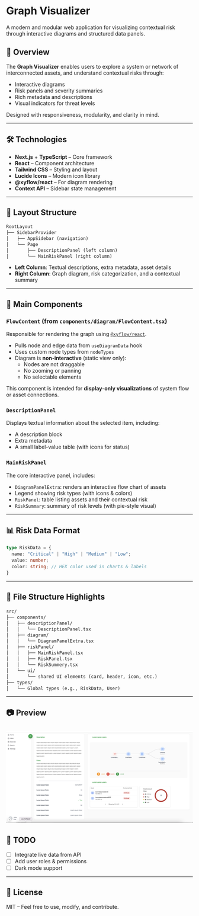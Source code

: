 # Graph Visualizer

A modern and modular web application for visualizing contextual risk through interactive diagrams and structured data panels.

## 🧠 Overview

The **Graph Visualizer** enables users to explore a system or network of interconnected assets, and understand contextual risks through:

- Interactive diagrams
- Risk panels and severity summaries
- Rich metadata and descriptions
- Visual indicators for threat levels

Designed with responsiveness, modularity, and clarity in mind.

---

## 🛠️ Technologies

- **Next.js** + **TypeScript** – Core framework
- **React** – Component architecture
- **Tailwind CSS** – Styling and layout
- **Lucide Icons** – Modern icon library
- **@xyflow/react** – For diagram rendering
- **Context API** – Sidebar state management

---

## 🧱 Layout Structure

```
RootLayout
├── SidebarProvider
│   ├── AppSidebar (navigation)
│   └── Page
│       ├── DescriptionPanel (left column)
│       └── MainRiskPanel (right column)
```

- **Left Column**: Textual descriptions, extra metadata, asset details
- **Right Column**: Graph diagram, risk categorization, and a contextual summary

---

## 🧩 Main Components

### `FlowContent` (from `components/diagram/FlowContent.tsx`)
Responsible for rendering the graph using [`@xyflow/react`](https://reactflow.dev/).

- Pulls node and edge data from `useDiagramData` hook
- Uses custom node types from `nodeTypes`
- Diagram is **non-interactive** (static view only):
  - Nodes are not draggable
  - No zooming or panning
  - No selectable elements

This component is intended for **display-only visualizations** of system flow or asset connections.


### `DescriptionPanel`
Displays textual information about the selected item, including:

- A description block
- Extra metadata
- A small label-value table (with icons for status)

### `MainRiskPanel`
The core interactive panel, includes:

- `DiagramPanelExtra`: renders an interactive flow chart of assets
- Legend showing risk types (with icons & colors)
- `RiskPanel`: table listing assets and their contextual risk
- `RiskSummary`: summary of risk levels (with pie-style visual)

---

## 📊 Risk Data Format

```ts
type RiskData = {
  name: "Critical" | "High" | "Medium" | "Low";
  value: number;
  color: string; // HEX color used in charts & labels
}
```

---

## 📁 File Structure Highlights

```
src/
├── components/
│   ├── descriptionPanel/
│   │   └── DescriptionPanel.tsx
│   ├── diagram/
│   │   └── DiagramPanelExtra.tsx
│   ├── riskPanel/
│   │   ├── MainRiskPanel.tsx
│   │   ├── RiskPanel.tsx
│   │   └── RiskSummery.tsx
│   └── ui/
│       └── shared UI elements (card, header, icon, etc.)
├── types/
│   └── Global types (e.g., RiskData, User)
```

---

## 📷 Preview

![screenshot](assets/screenshot.png)
---

## 📌 TODO

- [ ] Integrate live data from API
- [ ] Add user roles & permissions
- [ ] Dark mode support

---

## 📄 License

MIT – Feel free to use, modify, and contribute.
